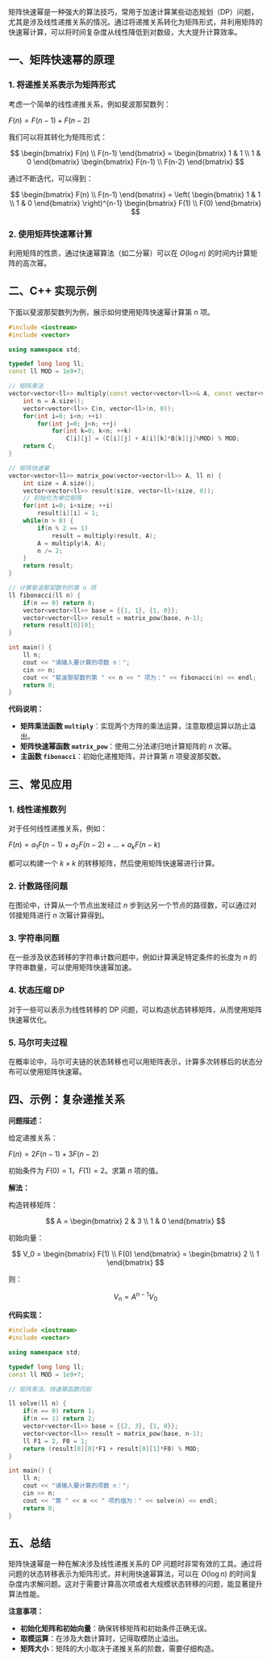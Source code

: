 
矩阵快速幂是一种强大的算法技巧，常用于加速计算某些动态规划（DP）问题，尤其是涉及线性递推关系的情况。通过将递推关系转化为矩阵形式，并利用矩阵的快速幂计算，可以将时间复杂度从线性降低到对数级，大大提升计算效率。

## 一、矩阵快速幂的原理

### 1. 将递推关系表示为矩阵形式

考虑一个简单的线性递推关系，例如斐波那契数列：

$F(n) = F(n-1) + F(n-2)$

我们可以将其转化为矩阵形式：

$$
\begin{bmatrix} F(n) \\ F(n-1) \end{bmatrix} = \begin{bmatrix} 1 & 1 \\ 1 & 0 \end{bmatrix} \begin{bmatrix} F(n-1) \\ F(n-2) \end{bmatrix}
$$

通过不断迭代，可以得到：

$$
\begin{bmatrix} F(n) \\ F(n-1) \end{bmatrix} = \left( \begin{bmatrix} 1 & 1 \\ 1 & 0 \end{bmatrix} \right)^{n-1} \begin{bmatrix} F(1) \\ F(0) \end{bmatrix}
$$

### 2. 使用矩阵快速幂计算

利用矩阵的性质，通过快速幂算法（如二分幂）可以在 $O(\log n)$ 的时间内计算矩阵的高次幂。

## 二、C++ 实现示例

下面以斐波那契数列为例，展示如何使用矩阵快速幂计算第 $n$ 项。

```cpp
#include <iostream>
#include <vector>

using namespace std;

typedef long long ll;
const ll MOD = 1e9+7;

// 矩阵乘法
vector<vector<ll>> multiply(const vector<vector<ll>>& A, const vector<vector<ll>>& B) {
    int n = A.size();
    vector<vector<ll>> C(n, vector<ll>(n, 0));
    for(int i=0; i<n; ++i)
        for(int j=0; j<n; ++j)
            for(int k=0; k<n; ++k)
                C[i][j] = (C[i][j] + A[i][k]*B[k][j]%MOD) % MOD;
    return C;
}

// 矩阵快速幂
vector<vector<ll>> matrix_pow(vector<vector<ll>> A, ll n) {
    int size = A.size();
    vector<vector<ll>> result(size, vector<ll>(size, 0));
    // 初始化为单位矩阵
    for(int i=0; i<size; ++i)
        result[i][i] = 1;
    while(n > 0) {
        if(n % 2 == 1)
            result = multiply(result, A);
        A = multiply(A, A);
        n /= 2;
    }
    return result;
}

// 计算斐波那契数列的第 n 项
ll fibonacci(ll n) {
    if(n == 0) return 0;
    vector<vector<ll>> base = {{1, 1}, {1, 0}};
    vector<vector<ll>> result = matrix_pow(base, n-1);
    return result[0][0];
}

int main() {
    ll n;
    cout << "请输入要计算的项数 n：";
    cin >> n;
    cout << "斐波那契数列第 " << n << " 项为：" << fibonacci(n) << endl;
    return 0;
}
```

**代码说明：**

- **矩阵乘法函数 `multiply`**：实现两个方阵的乘法运算，注意取模运算以防止溢出。
- **矩阵快速幂函数 `matrix_pow`**：使用二分法递归地计算矩阵的 $n$ 次幂。
- **主函数 `fibonacci`**：初始化递推矩阵，并计算第 $n$ 项斐波那契数。

## 三、常见应用

### 1. 线性递推数列

对于任何线性递推关系，例如：

$F(n) = a_1 F(n-1) + a_2 F(n-2) + \dots + a_k F(n-k)$

都可以构建一个 $k \times k$ 的转移矩阵，然后使用矩阵快速幂进行计算。

### 2. 计数路径问题

在图论中，计算从一个节点出发经过 $n$ 步到达另一个节点的路径数，可以通过对邻接矩阵进行 $n$ 次幂计算得到。

### 3. 字符串问题

在一些涉及状态转移的字符串计数问题中，例如计算满足特定条件的长度为 $n$ 的字符串数量，可以使用矩阵快速幂加速。

### 4. 状态压缩 DP

对于一些可以表示为线性转移的 DP 问题，可以构造状态转移矩阵，从而使用矩阵快速幂优化。

### 5. 马尔可夫过程

在概率论中，马尔可夫链的状态转移也可以用矩阵表示，计算多次转移后的状态分布可以使用矩阵快速幂。

## 四、示例：复杂递推关系

**问题描述：**

给定递推关系：

$F(n) = 2F(n-1) + 3F(n-2)$

初始条件为 $F(0) = 1$，$F(1) = 2$。求第 $n$ 项的值。

**解法：**

构造转移矩阵：

$$
A = \begin{bmatrix} 2 & 3 \\ 1 & 0 \end{bmatrix}
$$

初始向量：

$$
V_0 = \begin{bmatrix} F(1) \\ F(0) \end{bmatrix} = \begin{bmatrix} 2 \\ 1 \end{bmatrix}
$$

则：

$$
V_n = A^{n-1} V_0
$$

**代码实现：**

```cpp
#include <iostream>
#include <vector>

using namespace std;

typedef long long ll;
const ll MOD = 1e9+7;

// 矩阵乘法、快速幂函数同前

ll solve(ll n) {
    if(n == 0) return 1;
    if(n == 1) return 2;
    vector<vector<ll>> base = {{2, 3}, {1, 0}};
    vector<vector<ll>> result = matrix_pow(base, n-1);
    ll F1 = 2, F0 = 1;
    return (result[0][0]*F1 + result[0][1]*F0) % MOD;
}

int main() {
    ll n;
    cout << "请输入要计算的项数 n：";
    cin >> n;
    cout << "第 " << n << " 项的值为：" << solve(n) << endl;
    return 0;
}
```

## 五、总结

矩阵快速幂是一种在解决涉及线性递推关系的 DP 问题时非常有效的工具。通过将问题的状态转移表示为矩阵形式，并利用快速幂算法，可以在 $O(\log n)$ 的时间复杂度内求解问题。这对于需要计算高次项或者大规模状态转移的问题，能显著提升算法性能。

**注意事项：**

- **初始化矩阵和初始向量**：确保转移矩阵和初始条件正确无误。
- **取模运算**：在涉及大数计算时，记得取模防止溢出。
- **矩阵大小**：矩阵的大小取决于递推关系的阶数，需要仔细构造。

